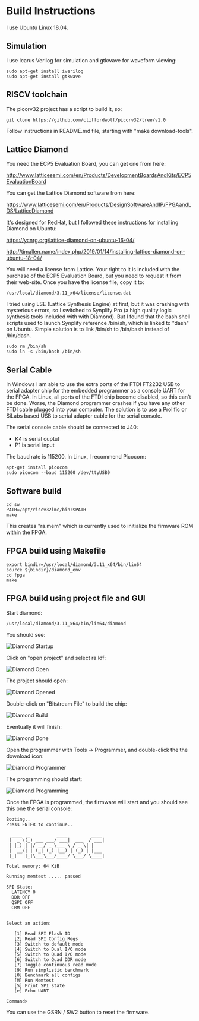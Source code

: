 # Build Instructions

I use Ubuntu Linux 18.04.

## Simulation

I use Icarus Verilog for simulation and gtkwave for waveform viewing:

	sudo apt-get install iverilog
	sudo apt-get install gtkwave

## RISCV toolchain

The picorv32 project has a script to build it, so:

	git clone https://github.com/cliffordwolf/picorv32/tree/v1.0

Follow instructions in README.md file, starting with "make download-tools".

## Lattice Diamond

You need the ECP5 Evaluation Board, you can get one from here:

http://www.latticesemi.com/en/Products/DevelopmentBoardsAndKits/ECP5EvaluationBoard

You can get the Lattice Diamond software from here:

https://www.latticesemi.com/en/Products/DesignSoftwareAndIP/FPGAandLDS/LatticeDiamond

It's designed for RedHat, but I followed these instructions for installing
Diamond on Ubuntu:

https://ycnrg.org/lattice-diamond-on-ubuntu-16-04/

http://timallen.name/index.php/2019/01/14/installing-lattice-diamond-on-ubuntu-18-04/

You will need a license from Lattice.  Your right to it is included with the
purchase of the ECP5 Evaluation Board, but you need to request it from their
web-site.  Once you have the license file, copy it to:

	/usr/local/diamond/3.11_x64/license/license.dat

I tried using LSE (Lattice Synthesis Engine) at first, but it was crashing
with mysterious errors, so I switched to Synplify Pro (a high quality logic
synthesis tools included with with Diamond).  But I found that the bash
shell scripts used to launch Synplify reference /bin/sh, which is linked to
"dash" on Ubuntu.  Simple solution is to link /bin/sh to /bin/bash instead
of /bin/dash.

	sudo rm /bin/sh
	sudo ln -s /bin/bash /bin/sh

## Serial Cable

In Windows I am able to use the extra ports of the FTDI FT2232 USB to serial
adapter chip for the embedded programmer as a console UART for the FPGA.  In
Linux, all ports of the FTDI chip become disabled, so this can't be done. 
Worse, the Diamond programmer crashes if you have any other FTDI cable
plugged into your computer.  The solution is to use a Prolific or SiLabs
based USB to serial adapter cable for the serial console.

The serial console cable should be connected to J40:

* K4 is serial ouptut
* P1 is serial input

The baud rate is 115200.  In Linux, I recommend Picocom:

	apt-get install picocom
	sudo picocom --baud 115200 /dev/ttyUSB0

## Software build

	cd sw
	PATH=/opt/riscv32imc/bin:$PATH
	make

This creates "ra.mem" which is currently used to initialize the firmware ROM
within the FPGA.

## FPGA build using Makefile

	export bindir=/usr/local/diamond/3.11_x64/bin/lin64
	source ${bindir}/diamond_env
	cd fpga
	make

## FPGA build using project file and GUI

Start diamond:

	/usr/local/diamond/3.11_x64/bin/lin64/diamond

You should see:

![Diamond Startup](diamond-start.png)

Click on "open project" and select ra.ldf:

![Diamond Open](diamond-open.png)

The project should open:

![Diamond Opened](diamond-opened.png)

Double-click on "Bitstream File" to build the chip:

![Diamond Build](diamond-build.png)

Eventually it will finish:

![Diamond Done](diamond-done.png)

Open the programmer with Tools -> Programmer, and double-click the the
download icon:

![Diamond Programmer](diamond-programmer.png)

The programming should start:

![Diamond Programming](diamond-programming.png)

Once the FPGA is programmed, the firmware will start and you should see this
one the serial console:

~~~
Booting..
Press ENTER to continue..

  ____  _          ____         ____
 |  _ \(_) ___ ___/ ___|  ___  / ___|
 | |_) | |/ __/ _ \___ \ / _ \| |
 |  __/| | (_| (_) |__) | (_) | |___
 |_|   |_|\___\___/____/ \___/ \____|

Total memory: 64 KiB

Running memtest ..... passed

SPI State:
  LATENCY 0
  DDR OFF
  QSPI OFF
  CRM OFF


Select an action:

   [1] Read SPI Flash ID
   [2] Read SPI Config Regs
   [3] Switch to default mode
   [4] Switch to Dual I/O mode
   [5] Switch to Quad I/O mode
   [6] Switch to Quad DDR mode
   [7] Toggle continuous read mode
   [9] Run simplistic benchmark
   [0] Benchmark all configs
   [M] Run Memtest
   [S] Print SPI state
   [e] Echo UART

Command> 
~~~ 

You can use the GSRN / SW2 button to reset the firmware.

